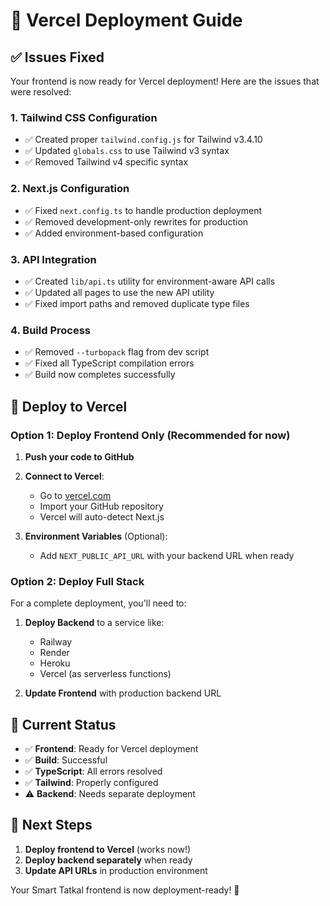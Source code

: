 # 🚀 Vercel Deployment Guide

## ✅ Issues Fixed

Your frontend is now ready for Vercel deployment! Here are the issues that were resolved:

### 1. **Tailwind CSS Configuration**
- ✅ Created proper `tailwind.config.js` for Tailwind v3.4.10
- ✅ Updated `globals.css` to use Tailwind v3 syntax
- ✅ Removed Tailwind v4 specific syntax

### 2. **Next.js Configuration**
- ✅ Fixed `next.config.ts` to handle production deployment
- ✅ Removed development-only rewrites for production
- ✅ Added environment-based configuration

### 3. **API Integration**
- ✅ Created `lib/api.ts` utility for environment-aware API calls
- ✅ Updated all pages to use the new API utility
- ✅ Fixed import paths and removed duplicate type files

### 4. **Build Process**
- ✅ Removed `--turbopack` flag from dev script
- ✅ Fixed all TypeScript compilation errors
- ✅ Build now completes successfully

## 🚀 Deploy to Vercel

### Option 1: Deploy Frontend Only (Recommended for now)

1. **Push your code to GitHub**
2. **Connect to Vercel**:
   - Go to [vercel.com](https://vercel.com)
   - Import your GitHub repository
   - Vercel will auto-detect Next.js

3. **Environment Variables** (Optional):
   - Add `NEXT_PUBLIC_API_URL` with your backend URL when ready

### Option 2: Deploy Full Stack

For a complete deployment, you'll need to:

1. **Deploy Backend** to a service like:
   - Railway
   - Render
   - Heroku
   - Vercel (as serverless functions)

2. **Update Frontend** with production backend URL

## 🔧 Current Status

- ✅ **Frontend**: Ready for Vercel deployment
- ✅ **Build**: Successful
- ✅ **TypeScript**: All errors resolved
- ✅ **Tailwind**: Properly configured
- ⚠️ **Backend**: Needs separate deployment

## 📝 Next Steps

1. **Deploy frontend to Vercel** (works now!)
2. **Deploy backend separately** when ready
3. **Update API URLs** in production environment

Your Smart Tatkal frontend is now deployment-ready! 🎉
